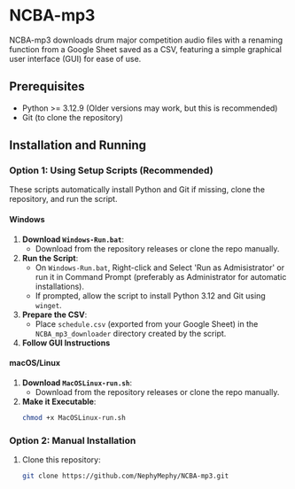 # NCBA-mp3

NCBA-mp3 downloads drum major competition audio files with a renaming function from a Google Sheet saved as a CSV, featuring a simple graphical user interface (GUI) for ease of use.

## Prerequisites
- Python >= 3.12.9 (Older versions may work, but this is recommended)
- Git (to clone the repository)

## Installation and Running

### Option 1: Using Setup Scripts (Recommended)
These scripts automatically install Python and Git if missing, clone the repository, and run the script.

#### Windows
1. **Download `Windows-Run.bat`**:
   - Download from the repository releases or clone the repo manually.
2. **Run the Script**:
   - On `Windows-Run.bat`, Right-click and Select 'Run as Admisistrator' or run it in Command Prompt (preferably as Administrator for automatic installations).
   - If prompted, allow the script to install Python 3.12 and Git using `winget`.
3. **Prepare the CSV**:
   - Place `schedule.csv` (exported from your Google Sheet) in the `NCBA_mp3_downloader` directory created by the script.
4. **Follow GUI Instructions**

#### macOS/Linux
1. **Download `MacOSLinux-run.sh`**:
   - Download from the repository releases or clone the repo manually.
2. **Make it Executable**:
   ```bash
   chmod +x MacOSLinux-run.sh

### Option 2: Manual Installation
1. Clone this repository:
   ```bash
   git clone https://github.com/NephyMephy/NCBA-mp3.git